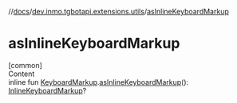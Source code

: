 //[docs](../../index.md)/[dev.inmo.tgbotapi.extensions.utils](index.md)/[asInlineKeyboardMarkup](as-inline-keyboard-markup.md)



# asInlineKeyboardMarkup  
[common]  
Content  
inline fun [KeyboardMarkup](../dev.inmo.tgbotapi.types.buttons/-keyboard-markup/index.md).[asInlineKeyboardMarkup](as-inline-keyboard-markup.md)(): [InlineKeyboardMarkup](../dev.inmo.tgbotapi.types.buttons/-inline-keyboard-markup/index.md)?  



